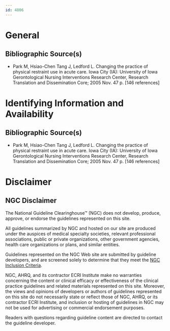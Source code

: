 ```yaml
---
id: 4806
---
```


# General

## Bibliographic Source(s)

- Park M, Hsiao-Chen Tang J, Ledford L. Changing the practice of physical restraint use in acute care. Iowa City (IA): University of Iowa Gerontological Nursing Interventions Research Center, Research Translation and Dissemination Core; 2005 Nov. 47 p. [146 references]

# Identifying Information and Availability

## Bibliographic Source(s)

- Park M, Hsiao-Chen Tang J, Ledford L. Changing the practice of physical restraint use in acute care. Iowa City (IA): University of Iowa Gerontological Nursing Interventions Research Center, Research Translation and Dissemination Core; 2005 Nov. 47 p. [146 references]

# Disclaimer

## NGC Disclaimer

The National Guideline Clearinghouse™ (NGC) does not develop, produce, approve, or endorse the guidelines represented on this site.

All guidelines summarized by NGC and hosted on our site are produced under the auspices of medical specialty societies, relevant professional associations, public or private organizations, other government agencies, health care organizations or plans, and similar entities.

Guidelines represented on the NGC Web site are submitted by guideline developers, and are screened solely to determine that they meet the [NGC Inclusion Criteria](/help-and-about/summaries/inclusion-criteria).

NGC, AHRQ, and its contractor ECRI Institute make no warranties concerning the content or clinical efficacy or effectiveness of the clinical practice guidelines and related materials represented on this site. Moreover, the views and opinions of developers or authors of guidelines represented on this site do not necessarily state or reflect those of NGC, AHRQ, or its contractor ECRI Institute, and inclusion or hosting of guidelines in NGC may not be used for advertising or commercial endorsement purposes.

Readers with questions regarding guideline content are directed to contact the guideline developer.

